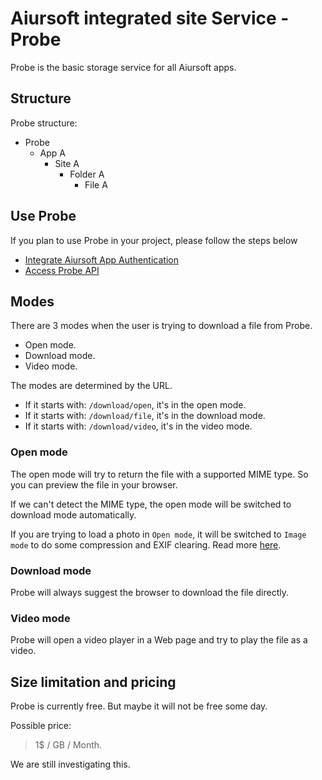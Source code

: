 # Aiursoft integrated site Service - Probe

Probe is the basic storage service for all Aiursoft apps.

## Structure

Probe structure:

* Probe
  * App A
    * Site A
      * Folder A
        * File A

## Use Probe

If you plan to use Probe in your project, please follow the steps below

* [Integrate Aiursoft App Authentication](../App%20Authentication/What%20is%20app%20authentication.md)
* [Access Probe API](./Advanced%20API.md)

## Modes

There are 3 modes when the user is trying to download a file from Probe.

* Open mode.
* Download mode.
* Video mode.

The modes are determined by the URL. 

* If it starts with: `/download/open`, it's in the open mode.
* If it starts with: `/download/file`, it's in the download mode.
* If it starts with: `/download/video`, it's in the video mode.

### Open mode

The open mode will try to return the file with a supported MIME type. So you can preview the file in your browser.

If we can't detect the MIME type, the open mode will be switched to download mode automatically.

If you are trying to load a photo in `Open mode`, it will be switched to `Image mode` to do some compression and EXIF clearing. Read more [here](./Image%20Mode.md).

### Download mode

Probe will always suggest the browser to download the file directly.

### Video mode

Probe will open a video player in a Web page and try to play the file as a video.

## Size limitation and pricing

Probe is currently free. But maybe it will not be free some day.

Possible price:

> 1$ / GB / Month.

We are still investigating this.
